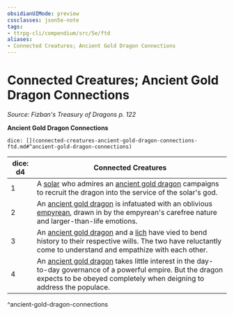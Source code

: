 ```yaml
---
obsidianUIMode: preview
cssclasses: json5e-note
tags:
- ttrpg-cli/compendium/src/5e/ftd
aliases:
- Connected Creatures; Ancient Gold Dragon Connections
---
```

# Connected Creatures; Ancient Gold Dragon Connections
*Source: Fizban's Treasury of Dragons p. 122* 

**Ancient Gold Dragon Connections**

`dice: [](connected-creatures-ancient-gold-dragon-connections-ftd.md#^ancient-gold-dragon-connections)`

| dice: d4 | Connected Creatures |
|----------|---------------------|
| 1 | A [solar](Інструменти%20ДМ/CLI/bestiary/celestial/solar-xmm.md) who admires an [ancient gold dragon](Інструменти%20ДМ/CLI/bestiary/dragon/ancient-gold-dragon-xmm.md) campaigns to recruit the dragon into the service of the solar's god. |
| 2 | An [ancient gold dragon](Інструменти%20ДМ/CLI/bestiary/dragon/ancient-gold-dragon-xmm.md) is infatuated with an oblivious [empyrean](Інструменти%20ДМ/CLI/bestiary/miscellaneous/empyrean-xmm.md), drawn in by the empyrean's carefree nature and larger-than-life emotions. |
| 3 | An [ancient gold dragon](Інструменти%20ДМ/CLI/bestiary/dragon/ancient-gold-dragon-xmm.md) and a [lich](Інструменти%20ДМ/CLI/bestiary/undead/lich-xmm.md) have vied to bend history to their respective wills. The two have reluctantly come to understand and empathize with each other. |
| 4 | An [ancient gold dragon](Інструменти%20ДМ/CLI/bestiary/dragon/ancient-gold-dragon-xmm.md) takes little interest in the day-to-day governance of a powerful empire. But the dragon expects to be obeyed completely when deigning to address the populace. |
^ancient-gold-dragon-connections
